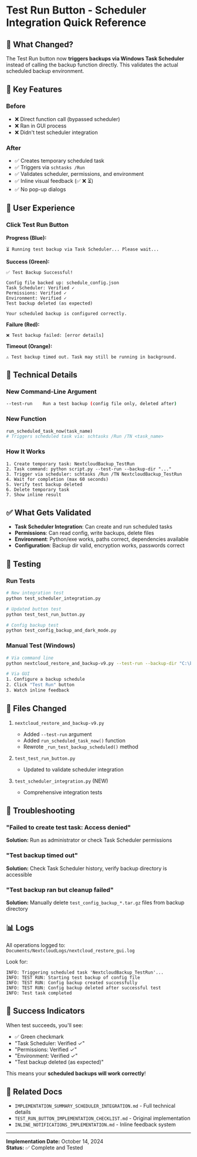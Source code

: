 # Test Run Button - Scheduler Integration Quick Reference

## 🚀 What Changed?

The Test Run button now **triggers backups via Windows Task Scheduler** instead of calling the backup function directly. This validates the actual scheduled backup environment.

## 🎯 Key Features

### Before
- ❌ Direct function call (bypassed scheduler)
- ❌ Ran in GUI process
- ❌ Didn't test scheduler integration

### After
- ✅ Creates temporary scheduled task
- ✅ Triggers via `schtasks /Run`
- ✅ Validates scheduler, permissions, and environment
- ✅ Inline visual feedback (✅ ❌ ⏳)
- ✅ No pop-up dialogs

## 📝 User Experience

### Click Test Run Button

**Progress (Blue):**
```
⏳ Running test backup via Task Scheduler... Please wait...
```

**Success (Green):**
```
✅ Test Backup Successful!

Config file backed up: schedule_config.json
Task Scheduler: Verified ✓
Permissions: Verified ✓
Environment: Verified ✓
Test backup deleted (as expected)

Your scheduled backup is configured correctly.
```

**Failure (Red):**
```
❌ Test backup failed: [error details]
```

**Timeout (Orange):**
```
⚠️ Test backup timed out. Task may still be running in background.
```

## 🔧 Technical Details

### New Command-Line Argument
```bash
--test-run    Run a test backup (config file only, deleted after)
```

### New Function
```python
run_scheduled_task_now(task_name)
# Triggers scheduled task via: schtasks /Run /TN <task_name>
```

### How It Works
```
1. Create temporary task: NextcloudBackup_TestRun
2. Task command: python script.py --test-run --backup-dir "..." 
3. Trigger via scheduler: schtasks /Run /TN NextcloudBackup_TestRun
4. Wait for completion (max 60 seconds)
5. Verify test backup deleted
6. Delete temporary task
7. Show inline result
```

## ✅ What Gets Validated

- **Task Scheduler Integration**: Can create and run scheduled tasks
- **Permissions**: Can read config, write backups, delete files
- **Environment**: Python/exe works, paths correct, dependencies available
- **Configuration**: Backup dir valid, encryption works, passwords correct

## 🧪 Testing

### Run Tests
```bash
# New integration test
python test_scheduler_integration.py

# Updated button test
python test_test_run_button.py

# Config backup test
python test_config_backup_and_dark_mode.py
```

### Manual Test (Windows)
```bash
# Via command line
python nextcloud_restore_and_backup-v9.py --test-run --backup-dir "C:\backups" --encrypt --password "test"

# Via GUI
1. Configure a backup schedule
2. Click "Test Run" button
3. Watch inline feedback
```

## 📂 Files Changed

1. `nextcloud_restore_and_backup-v9.py`
   - Added `--test-run` argument
   - Added `run_scheduled_task_now()` function
   - Rewrote `_run_test_backup_scheduled()` method

2. `test_test_run_button.py`
   - Updated to validate scheduler integration

3. `test_scheduler_integration.py` (NEW)
   - Comprehensive integration tests

## 🐛 Troubleshooting

### "Failed to create test task: Access denied"
**Solution:** Run as administrator or check Task Scheduler permissions

### "Test backup timed out"
**Solution:** Check Task Scheduler history, verify backup directory is accessible

### "Test backup ran but cleanup failed"
**Solution:** Manually delete `test_config_backup_*.tar.gz` files from backup directory

## 📊 Logs

All operations logged to: `Documents/NextcloudLogs/nextcloud_restore_gui.log`

Look for:
```
INFO: Triggering scheduled task 'NextcloudBackup_TestRun'...
INFO: TEST RUN: Starting test backup of config file
INFO: TEST RUN: Config backup created successfully
INFO: TEST RUN: Config backup deleted after successful test
INFO: Test task completed
```

## 🎯 Success Indicators

When test succeeds, you'll see:
- ✅ Green checkmark
- "Task Scheduler: Verified ✓"
- "Permissions: Verified ✓"
- "Environment: Verified ✓"
- "Test backup deleted (as expected)"

This means your **scheduled backups will work correctly**!

## 🔗 Related Docs

- `IMPLEMENTATION_SUMMARY_SCHEDULER_INTEGRATION.md` - Full technical details
- `TEST_RUN_BUTTON_IMPLEMENTATION_CHECKLIST.md` - Original implementation
- `INLINE_NOTIFICATIONS_IMPLEMENTATION.md` - Inline feedback system

---

**Implementation Date:** October 14, 2024  
**Status:** ✅ Complete and Tested
